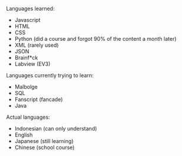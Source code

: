 Languages learned: 
- Javascript
- HTML
- CSS
- Python (did a course and forgot 90% of the content a month later)
- XML (rarely used)
- JSON
- Brainf*ck
- Labview (EV3)
  
Languages currently trying to learn:
- Malbolge
- SQL
- Fanscript (fancade)
- Java
  
Actual languages: 
- Indonesian (can only understand)
- English
- Japanese (still learning)
- Chinese (school course)
